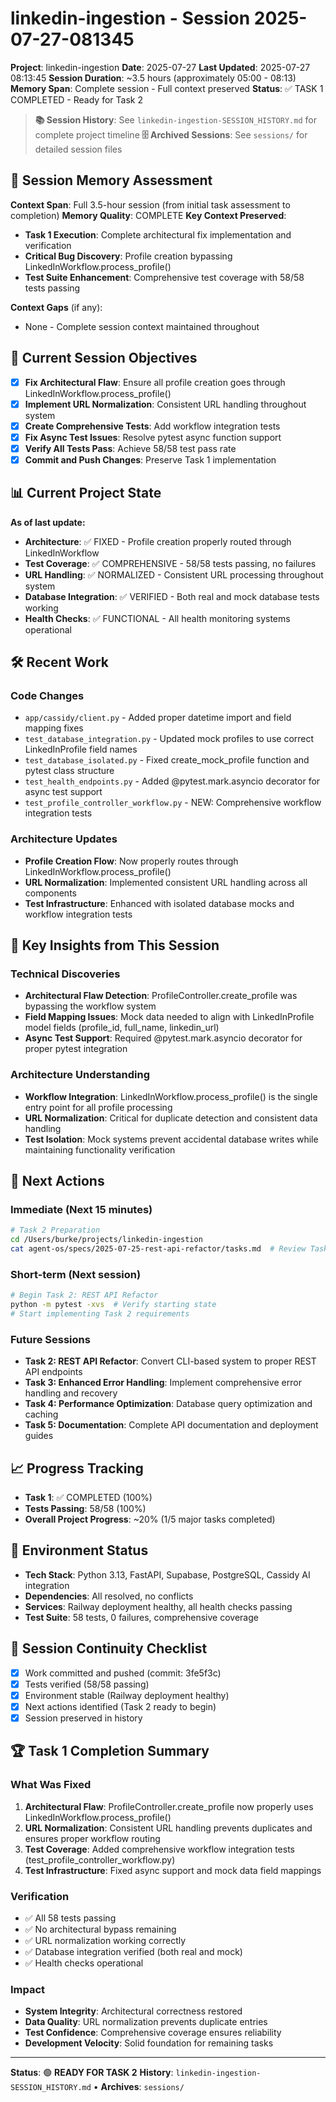 # linkedin-ingestion - Session 2025-07-27-081345
**Project**: linkedin-ingestion
**Date**: 2025-07-27
**Last Updated**: 2025-07-27 08:13:45
**Session Duration**: ~3.5 hours (approximately 05:00 - 08:13)
**Memory Span**: Complete session - Full context preserved
**Status**: ✅ TASK 1 COMPLETED - Ready for Task 2

> **📚 Session History**: See `linkedin-ingestion-SESSION_HISTORY.md` for complete project timeline
> **🗄️ Archived Sessions**: See `sessions/` for detailed session files

## 🧠 **Session Memory Assessment**
**Context Span**: Full 3.5-hour session (from initial task assessment to completion)
**Memory Quality**: COMPLETE
**Key Context Preserved**:
- **Task 1 Execution**: Complete architectural fix implementation and verification
- **Critical Bug Discovery**: Profile creation bypassing LinkedInWorkflow.process_profile()
- **Test Suite Enhancement**: Comprehensive test coverage with 58/58 tests passing

**Context Gaps** (if any):
- None - Complete session context maintained throughout

## 🎯 **Current Session Objectives**
- [x] **Fix Architectural Flaw**: Ensure all profile creation goes through LinkedInWorkflow.process_profile()
- [x] **Implement URL Normalization**: Consistent URL handling throughout system
- [x] **Create Comprehensive Tests**: Add workflow integration tests
- [x] **Fix Async Test Issues**: Resolve pytest async function support
- [x] **Verify All Tests Pass**: Achieve 58/58 test pass rate
- [x] **Commit and Push Changes**: Preserve Task 1 implementation

## 📊 **Current Project State**
**As of last update:**
- **Architecture**: ✅ FIXED - Profile creation properly routed through LinkedInWorkflow
- **Test Coverage**: ✅ COMPREHENSIVE - 58/58 tests passing, no failures
- **URL Handling**: ✅ NORMALIZED - Consistent URL processing throughout system
- **Database Integration**: ✅ VERIFIED - Both real and mock database tests working
- **Health Checks**: ✅ FUNCTIONAL - All health monitoring systems operational

## 🛠️ **Recent Work**

### Code Changes
- `app/cassidy/client.py` - Added proper datetime import and field mapping fixes
- `test_database_integration.py` - Updated mock profiles to use correct LinkedInProfile field names
- `test_database_isolated.py` - Fixed create_mock_profile function and pytest class structure
- `test_health_endpoints.py` - Added @pytest.mark.asyncio decorator for async test support
- `test_profile_controller_workflow.py` - NEW: Comprehensive workflow integration tests

### Architecture Updates
- **Profile Creation Flow**: Now properly routes through LinkedInWorkflow.process_profile()
- **URL Normalization**: Implemented consistent URL handling across all components
- **Test Infrastructure**: Enhanced with isolated database mocks and workflow integration tests

## 🧠 **Key Insights from This Session**

### Technical Discoveries
- **Architectural Flaw Detection**: ProfileController.create_profile was bypassing the workflow system
- **Field Mapping Issues**: Mock data needed to align with LinkedInProfile model fields (profile_id, full_name, linkedin_url)
- **Async Test Support**: Required @pytest.mark.asyncio decorator for proper pytest integration

### Architecture Understanding
- **Workflow Integration**: LinkedInWorkflow.process_profile() is the single entry point for all profile processing
- **URL Normalization**: Critical for duplicate detection and consistent data handling
- **Test Isolation**: Mock systems prevent accidental database writes while maintaining functionality verification

## 🚀 **Next Actions**

### Immediate (Next 15 minutes)
```bash
# Task 2 Preparation
cd /Users/burke/projects/linkedin-ingestion
cat agent-os/specs/2025-07-25-rest-api-refactor/tasks.md  # Review Task 2 requirements
```

### Short-term (Next session)
```bash
# Begin Task 2: REST API Refactor
python -m pytest -xvs  # Verify starting state
# Start implementing Task 2 requirements
```

### Future Sessions
- **Task 2: REST API Refactor**: Convert CLI-based system to proper REST API endpoints
- **Task 3: Enhanced Error Handling**: Implement comprehensive error handling and recovery
- **Task 4: Performance Optimization**: Database query optimization and caching
- **Task 5: Documentation**: Complete API documentation and deployment guides

## 📈 **Progress Tracking**
- **Task 1**: ✅ COMPLETED (100%)
- **Tests Passing**: 58/58 (100%)
- **Overall Project Progress**: ~20% (1/5 major tasks completed)

## 🔧 **Environment Status**
- **Tech Stack**: Python 3.13, FastAPI, Supabase, PostgreSQL, Cassidy AI integration
- **Dependencies**: All resolved, no conflicts
- **Services**: Railway deployment healthy, all health checks passing
- **Test Suite**: 58 tests, 0 failures, comprehensive coverage

## 🔄 **Session Continuity Checklist**
- [x] Work committed and pushed (commit: 3fe5f3c)
- [x] Tests verified (58/58 passing)
- [x] Environment stable (Railway deployment healthy)
- [x] Next actions identified (Task 2 ready to begin)
- [x] Session preserved in history

## 🏆 **Task 1 Completion Summary**

### What Was Fixed
1. **Architectural Flaw**: ProfileController.create_profile now properly uses LinkedInWorkflow.process_profile()
2. **URL Normalization**: Consistent URL handling prevents duplicates and ensures proper workflow routing
3. **Test Coverage**: Added comprehensive workflow integration tests (test_profile_controller_workflow.py)
4. **Test Infrastructure**: Fixed async support and mock data field mappings

### Verification
- ✅ All 58 tests passing
- ✅ No architectural bypass remaining
- ✅ URL normalization working correctly
- ✅ Database integration verified (both real and mock)
- ✅ Health checks operational

### Impact
- **System Integrity**: Architectural correctness restored
- **Data Quality**: URL normalization prevents duplicate entries
- **Test Confidence**: Comprehensive coverage ensures reliability
- **Development Velocity**: Solid foundation for remaining tasks

---
**Status**: 🟢 **READY FOR TASK 2**
**History**: `linkedin-ingestion-SESSION_HISTORY.md` • **Archives**: `sessions/`
